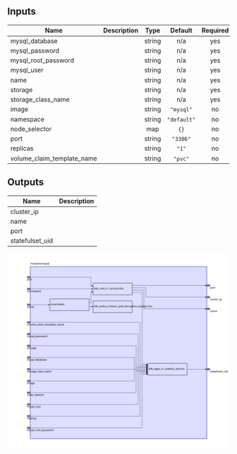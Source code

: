 ## Inputs

| Name | Description | Type | Default | Required |
|------|-------------|:----:|:-----:|:-----:|
| mysql\_database |  | string | n/a | yes |
| mysql\_password |  | string | n/a | yes |
| mysql\_root\_password |  | string | n/a | yes |
| mysql\_user |  | string | n/a | yes |
| name |  | string | n/a | yes |
| storage |  | string | n/a | yes |
| storage\_class\_name |  | string | n/a | yes |
| image |  | string | `"mysql"` | no |
| namespace |  | string | `"default"` | no |
| node\_selector |  | map | `{}` | no |
| port |  | string | `"3306"` | no |
| replicas |  | string | `"1"` | no |
| volume\_claim\_template\_name |  | string | `"pvc"` | no |

## Outputs

| Name | Description |
|------|-------------|
| cluster\_ip |  |
| name |  |
| port |  |
| statefulset\_uid |  |

<img src="diagram.svg"/>
